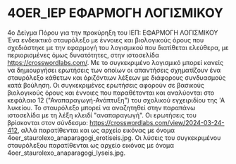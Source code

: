 # 4OER_IEP ΕΦΑΡΜΟΓΗ ΛΟΓΙΣΜΙΚΟΥ
4ο Δείγμα Πόρου για την προκύρηξη του ΙΕΠ: ΕΦΑΡΜΟΓΗ ΛΟΓΙΣΜΙΚΟΥ
Ένα ενδεικτικό σταυρόλεξο με έννοιες και βιολογικούς όρους που σχεδιάστηκε με την εφαρμογή του λογισμικού που διατίθεται ελεύθερα, με περιορισμένες όμως δυνατότητες, στην ιστοσελίδα https://crosswordlabs.com/. Με το συγκεκριμένο λογισμικό μπορεί κανείς να δημιουργήσει ερωτήσεις των οποίων οι απαντήσεις σχηματίζουν ένα σταυρόλεξο κάθετων και όριζόντιων λέξεων με διάφορους συνδυασμούς κατά βούληση. Οι συγκεκριμένες ερωτήσεις αφορούν σε βασικούς βιολογικούς όρους και έννοιες που παραθέτονται και αναλύονται στο κεφάλαιο 12 ("Αναπαραγωγή-Ανάπτυξη") του σχολικού εγχειριδίου της 'Α λυκείου. 
Το σταυρόλεξο μπορεί να αναζητηθεί στην παραπάνω ιστοσελίδα με τη λέξη κλειδί "αναπαραγωγή". Οι ερωτήσεις του βρίσκονται στον σύνδεσμο: https://crosswordlabs.com/view/2024-03-24-412, αλλά παρατίθενται και ως αρχείο εικόνας με όνομα 4oer_staurolexo_anaparagogi_erotiseis.jpg. 
Οι λύσεις του συγκεκριμένου σταυρόλεξου παρατίθενται ως αρχείο εικόνας με όνομα 4oer_staurolexo_anaparagogi_lyseis.jpg.
